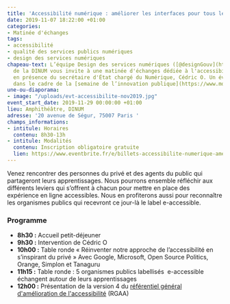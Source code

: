 ```yaml
---
title: 'Accessibilité numérique : améliorer les interfaces pour tous les usagers'
date: 2019-11-07 18:22:00 +01:00
categories:
- Matinée d'échanges
tags:
- accessibilité
- qualité des services publics numériques
- design des services numériques
chapeau-text: L’équipe Design des services numériques ([@designGouv](https://twitter.com/DesignGouv))
  de la DINUM vous invite à une matinée d'échanges dédiée à l'accessibilité numérique,
  en présence du secrétaire d'État chargé du Numérique, Cédric O. Un événement organisé
  dans le cadre de la [semaine de l’innovation publique](https://www.modernisation.gouv.fr/la-semaine-de-linnovation-publique).
une-ou-diaporama:
- image: "/uploads/evt-accessibilite-nov2019.jpg"
event_start_date: 2019-11-29 00:00:00 +01:00
lieu: Amphithéâtre, DINUM
adresse: '20 avenue de Ségur, 75007 Paris '
champs_informations:
- intitule: Horaires
  contenu: 8h30-13h
- intitule: Modalités
  contenu: Inscription obligatoire gratuite
  lien: https://www.eventbrite.fr/e/billets-accessibilite-numerique-ameliorer-les-interfaces-pour-tous-les-usagers-75318067367?aff=twitter
---
```


Venez rencontrer des personnes du privé et des agents du public qui partageront leurs apprentissages. Nous pourrons ensemble réfléchir aux différents leviers qui s’offrent à chacun pour mettre en place des expérience en ligne accessibles. Nous en profiterons aussi pour reconnaître les organismes publics qui recevront ce jour-là le label e-accessible. 


### Programme

* **8h30  :** Accueil petit-déjeuner
* **9h30 :** Intervention de Cédric O
* **10h00 :** Table ronde « Réinventer notre approche de l’accessibilité en s’inspirant du privé » 
Avec Google, Microsoft, Open Source Politics, Orange, Simplon et Tanaguru
* **11h15 :** Table ronde : 5 organismes publics labellisés  e-accessible échangent autour de leurs apprentissages
* **12h00 :** Présentation de la version 4 du [référentiel général d'amélioration de l'accessibilité](https://www.numerique.gouv.fr/publications/rgaa-accessibilite/) (RGAA)